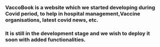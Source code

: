 ### VaccoBook is a website which we started developing during Covid period, to help in hospital management,Vaccine organisations, latest covid news, etc. 
### It is still in the development stage and we wish to deploy it soon with added functionalities.
